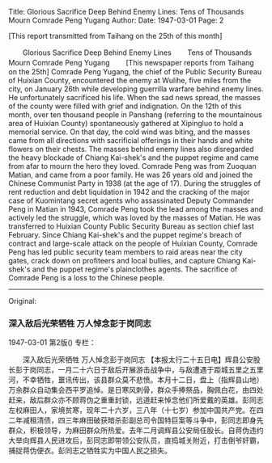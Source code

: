 Title: Glorious Sacrifice Deep Behind Enemy Lines: Tens of Thousands Mourn Comrade Peng Yugang
Author:
Date: 1947-03-01
Page: 2

[This report transmitted from Taihang on the 25th of this month]

　　Glorious Sacrifice Deep Behind Enemy Lines
　　Tens of Thousands Mourn Comrade Peng Yugang
　　[This newspaper reports from Taihang on the 25th] Comrade Peng Yugang, the chief of the Public Security Bureau of Huixian County, encountered the enemy at Wulihe, five miles from the city, on January 26th while developing guerrilla warfare behind enemy lines. He unfortunately sacrificed his life. When the sad news spread, the masses of the county were filled with grief and indignation. On the 12th of this month, over ten thousand people in Panshang (referring to the mountainous area of Huixian County) spontaneously gathered at Xipingluo to hold a memorial service. On that day, the cold wind was biting, and the masses came from all directions with sacrificial offerings in their hands and white flowers on their chests. The masses behind enemy lines also disregarded the heavy blockade of Chiang Kai-shek's and the puppet regime and came from afar to mourn the hero they loved. Comrade Peng was from Zuoquan Matian, and came from a poor family. He was 26 years old and joined the Chinese Communist Party in 1938 (at the age of 17). During the struggles of rent reduction and debt liquidation in 1942 and the cracking of the major case of Kuomintang secret agents who assassinated Deputy Commander Peng in Matian in 1943, Comrade Peng took the lead among the masses and actively led the struggle, which was loved by the masses of Matian. He was transferred to Huixian County Public Security Bureau as section chief last February. Since Chiang Kai-shek's and the puppet regime's breach of contract and large-scale attack on the people of Huixian County, Comrade Peng has led public security team members to raid areas near the city gates, crack down on profiteers and local bullies, and capture Chiang Kai-shek's and the puppet regime's plainclothes agents. The sacrifice of Comrade Peng is a loss to the Chinese people.



<hr /> 

Original: 


### 深入敌后光荣牺牲  万人悼念彭于岗同志

1947-03-01
第2版()
专栏：

　　深入敌后光荣牺牲
    万人悼念彭于岗同志
    【本报太行二十五日电】辉县公安股长彭于岗同志，一月二十六日于敌后开展游击战争中，与敌遭遇于距城五里之五里河，不幸牺牲，噩讯传出，该县群众莫不悲愤。本月十二日，盘上（指辉县山地）万余群众自动集会西平罗追悼。是日寒风刺骨，群众手捧祭品，胸佩白花，由四处赶来，敌后群众亦不顾蒋伪之重重封锁，远道赶来悼念他们所爱戴的英雄。彭同志左权麻田人，家境贫寒，现年二十六岁，三八年（十七岁）参加中国共产党。在四二年减租清债，四三年麻田破获暗杀彭副总司令国特巨案等斗争中，彭同志即身先群众，积极领导，为麻田群众所热爱。去年二月调辉县公安局任股长。自蒋伪违约大举向辉县人民进攻后，彭同志即带领公安队员，直捣城关附近，打击倒爷奸霸，捕捉蒋伪便衣。彭同志之牺牲实为中国人民之损失。
